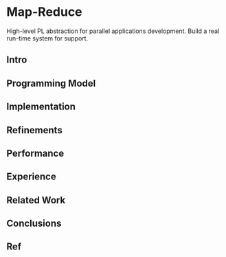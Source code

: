# Map-Reduce
High-level PL abstraction for parallel applications development.
Build a real run-time system for support.

## Intro

## Programming Model

## Implementation

## Refinements

## Performance

## Experience

## Related Work

## Conclusions

## Ref 
